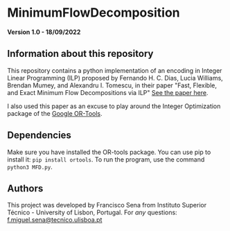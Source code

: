 # MinimumFlowDecomposition

**Version 1.0 - 18/09/2022**

## Information about this repository

This repository contains a python implementation of an encoding in Integer Linear Programming (ILP) proposed by Fernando H. C. Dias, Lucia Williams, Brendan Mumey, and Alexandru I. Tomescu, in their paper "Fast, Flexible, and Exact Minimum Flow Decompositions via ILP" [See the paper here](https://dl.acm.org/doi/abs/10.1007/978-3-031-04749-7_14).

I also used this paper as an excuse to play around the Integer Optimization package of the [Google OR-Tools](https://developers.google.com/optimization).

## Dependencies
Make sure you have installed the OR-tools package. You can use pip to install it: `pip install ortools`.
To run the program, use the command `python3 MFD.py`.

## Authors
This project was developed by Francisco Sena from Instituto Superior Técnico - University of Lisbon, Portugal.
For *any* questions: f.miguel.sena@tecnico.ulisboa.pt
